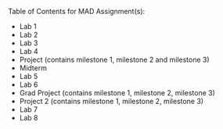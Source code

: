 Table of Contents for MAD Assignment(s):

* Lab 1
* Lab 2
* Lab 3
* Lab 4
* Project (contains milestone 1, milestone 2 and milestone 3)
* Midterm 
* Lab 5
* Lab 6
* Grad Project (contains milestone 1, milestone 2, milestone 3)
* Project 2 (contains milestone 1, milestone 2, milestone 3)
* Lab 7
* Lab 8
